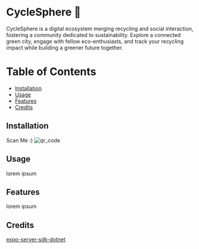 <h1> CycleSphere 💚</h1>

CycleSphere is a digital ecosystem merging recycling and social interaction, fostering a community dedicated to sustainability. Explore a connected green city, engage with fellow eco-enthusiasts, and track your recycling impact while building a greener future together.

<h1> Table of Contents </h1>

- [Installation](#installation)
- [Usage](#usage)
- [Features](#features)
- [Credits](#credits)

## Installation

Scan Me :)
![qr_code](https://github.com/asdtae/UNIHACK2023/blob/16c7fd6498481adbb1e876027df73eab2a4a6c67/expo/cyclesphere/assets/Untitled(1).png)


## Usage

lorem ipsum

## Features

lorem ipsum

## Credits

[expo-server-sdk-dotnet](https://github.com/glyphard/expo-server-sdk-dotnet.git)
